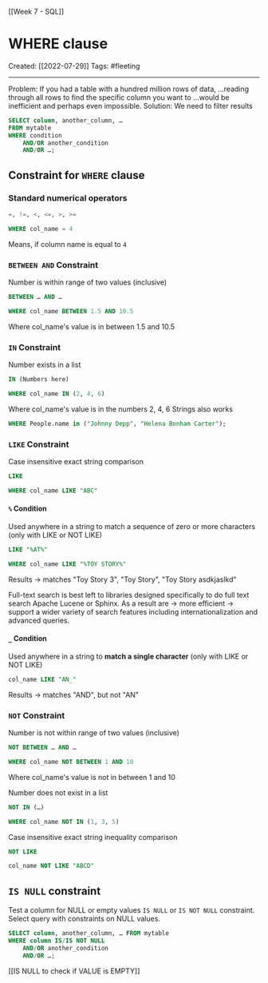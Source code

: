 [[Week 7 - SQL]]

# WHERE clause
Created:  [[2022-07-29]]
Tags: #fleeting 

---
Problem: If you had a table with a hundred million rows of data, 
...reading through all rows to find the specific column you want to
...would be inefficient and perhaps even impossible.
Solution: We need to filter results

```SQL
SELECT column, another_column, …
FROM mytable
WHERE condition
    AND/OR another_condition
    AND/OR …;
```

## Constraint for `WHERE` clause 

### Standard numerical operators
```SQL
=, !=, <, <=, >, >=

WHERE col_name = 4
```
Means, if column name is equal to `4`

### `BETWEEN AND` Constraint 
Number is within range of two values (inclusive)
```SQL
BETWEEN … AND …

WHERE col_name BETWEEN 1.5 AND 10.5
```
Where col_name's value is in between 1.5 and 10.5

### `IN` Constraint 
Number exists in a list
```SQL
IN (Numbers here)

WHERE col_name IN (2, 4, 6)
```
Where col_name's value is in the numbers 2, 4, 6
Strings also works
```SQL
WHERE People.name in ("Johnny Depp", "Helena Bonham Carter");
```

### `LIKE` Constraint 
Case insensitive exact string comparison
```SQL
LIKE

WHERE col_name LIKE "ABC"
```

#### `%` 	Condition
Used anywhere in a string to match a sequence of zero or more characters 
(only with LIKE or NOT LIKE) 	
```SQL
LIKE "%AT%"

WHERE col_name LIKE "%TOY STORY%"
```
Results -> matches "Toy Story 3", "Toy Story", "Toy Story asdkjaslkd"


Full-text search is best left to libraries designed specifically to do full text search
Apache Lucene or Sphinx. 
As a result are 
-> more efficient
-> support a wider variety of search features 
    including internationalization and advanced queries.


#### `_` Condition
Used anywhere in a string to **match a single character** 
(only with LIKE or NOT LIKE)
```SQL
col_name LIKE "AN_"  
```
Results -> matches "AND", but not "AN"


###  `NOT`  Constraint
Number is not within range of two values (inclusive)
```SQL
NOT BETWEEN … AND …

WHERE col_name NOT BETWEEN 1 AND 10
```
Where col_name's value is not in between 1 and 10


Number does not exist in a list
```SQL
NOT IN (…)

WHERE col_name NOT IN (1, 3, 5)
```


Case insensitive exact string inequality comparison
```SQL
NOT LIKE

col_name NOT LIKE "ABCD"
```



## `IS NULL` constraint
Test a column for NULL or empty values
`IS NULL` or `IS NOT NULL` constraint.
Select query with constraints on NULL values.
```SQL
SELECT column, another_column, … FROM mytable
WHERE column IS/IS NOT NULL
    AND/OR another_condition
    AND/OR …;
```
[[IS NULL to check if VALUE is EMPTY]]





